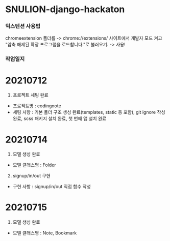 # SNULION-django-hackaton

### 익스텐션 사용법

chromeextension 폴더를 -> chrome://extensions/ 사이트에서 개발자 모드 켜고 "압축 해제된 확장 프로그램을 로드합니다."로 불러오기.
-> 사용!

### 작업일지

# 20210712

1. 프로젝트 세팅 완료

- 프로젝트명 : codingnote
- 세팅 사항 : 기본 폴더 구조 생성 완료(templates, static 등 포함), git ignore 작성 완료, scss 패키지 설치 완료, 첫 번째 앱 설치 완료

# 20210714

1. 모델 생성 완료

- 모델 클래스명 : Folder

2. signup/in/out 구현

- 구현 사항 : signup/in/out 직접 합수 작성

# 20210715

1. 모델 생성 완료

- 모델 클래스명 : Note, Bookmark
